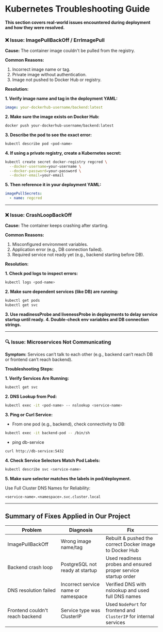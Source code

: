 # Kubernetes Troubleshooting Guide

**This section covers real-world issues encountered during deployment and how they were resolved.**

### ❌ Issue: ImagePullBackOff / ErrImagePull

**Cause:**
The container image couldn't be pulled from the registry.

**Common Reasons:**
1. Incorrect image name or tag.
2. Private image without authentication.
3. Image not pushed to Docker Hub or registry.

**Resolution:**

**1. Verify image name and tag in the deployment YAML:**

```yaml
image: your-dockerhub-username/backend:latest
```

**2. Make sure the image exists on Docker Hub:**

```bash
docker push your-dockerhub-username/backend:latest
```

**3. Describe the pod to see the exact error:**

```bash
kubectl describe pod <pod-name>
```

**4. If using a private registry, create a Kubernetes secret:**

```bash
kubectl create secret docker-registry regcred \
  --docker-username=your-username \
  --docker-password=your-password \
  --docker-email=your-email
```

**5. Then reference it in your deployment YAML:**

```yaml
imagePullSecrets:
  - name: regcred
```

---

### ❌ Issue: CrashLoopBackOff

**Cause:**
The container keeps crashing after starting.

**Common Reasons:**

1. Misconfigured environment variables.
2. Application error (e.g., DB connection failed).
3. Required service not ready yet (e.g., backend starting before DB).

**Resolution:**

**1. Check pod logs to inspect errors:**

```bash
kubectl logs <pod-name>
```

**2. Make sure dependent services (like DB) are running:**

```bash
kubectl get pods
kubectl get svc
```

**3. Use readinessProbe and livenessProbe in deployments to delay service startup until ready.**
**4. Double-check env variables and DB connection strings.**

---

### 🔍 Issue: Microservices Not Communicating

**Symptom:**
Services can’t talk to each other (e.g., backend can’t reach DB or frontend can’t reach backend).

**Troubleshooting Steps:**

**1. Verify Services Are Running:**

```bash
kubectl get svc
```

**2. DNS Lookup from Pod:**

```bash
kubectl exec -it <pod-name> -- nslookup <service-name>
```

**3. Ping or Curl Service:**

- From one pod (e.g., backend), check connectivity to DB:

```bash
kubectl exec -it backend-pod -- /bin/sh
```
- ping db-service

```bash
curl http://db-service:5432
```
**4. Check Service Selectors Match Pod Labels:**

```bash
kubectl describe svc <service-name>
```

**5. Make sure selector matches the labels in pod/deployment.**

Use Full Cluster DNS Names for Reliability:

```pgsql
<service-name>.<namespace>.svc.cluster.local
```
---

## Summary of Fixes Applied in Our Project

| **Problem**                  | **Diagnosis**                           | **Fix**                                                                 |
|-----------------------------|------------------------------------------|-------------------------------------------------------------------------|
|   ImagePullBackOff          | Wrong image name/tag                     | Rebuilt & pushed the correct Docker image to Docker Hub                |
| Backend crash loop          | PostgreSQL not ready at startup          | Used readiness probes and ensured proper service startup order         |
| DNS resolution failed       | Incorrect service name or namespace      | Verified DNS with  nslookup  and used full DNS names                   |
| Frontend couldn't reach backend | Service type was ClusterIP             | Used `NodePort` for frontend and `ClusterIP` for internal services     |


